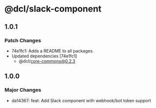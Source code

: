 # @dcl/slack-component

## 1.0.1

### Patch Changes

- 74e1fc1: Adds a README to all packages.
- Updated dependencies [74e1fc1]
  - @dcl/core-commons@0.2.3

## 1.0.0

### Major Changes

- da14367: feat: Add Slack component with webhook/bot token support
